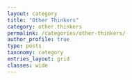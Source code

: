 ```yaml
---
layout: category
title: "Other Thinkers"
category: other.thinkers
permalink: /categories/other-thinkers/
author_profile: true
type: posts
taxonomy: category
entries_layout: grid
classes: wide
---
```

